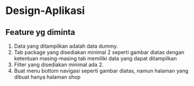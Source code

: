 # Design-Aplikasi
## Feature yg diminta
1.	Data yang ditampilkan adalah data dummy.
2.	Tab package yang disediakan minimal 2 seperti gambar diatas dengan ketentuan masing-masing tab memiliki data yang dapat ditampilkan
3.	Filter yang disediakan minimal ada 2.
4.	Buat menu bottom navigasi seperti gambar diatas, namun halaman yang dibuat hanya halaman shop

